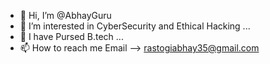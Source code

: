 - 👋 Hi, I’m @AbhayGuru
- 👀 I’m interested in CyberSecurity and Ethical Hacking ...
- 🌱 I have Pursed B.tech ...
- 📫 How to reach me Email --> rastogiabhay35@gmail.com
